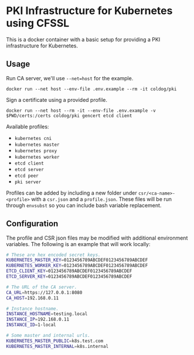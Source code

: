 # PKI Infrastructure for Kubernetes using CFSSL

This is a docker container with a basic setup for providing a PKI infrastructure for Kubernetes.

## Usage

Run CA server, we'll use `--net=host` for the example.

```
docker run --net host --env-file .env.example --rm -it coldog/pki
```

Sign a certificate using a provided profile.

```
docker run --net host --rm -it --env-file .env.example -v $PWD/certs:/certs coldog/pki gencert etcd client
```

Available profiles:

- `kubernetes cni`
- `kubernetes master`
- `kubernetes proxy`
- `kubernetes worker`
- `etcd client`
- `etcd server`
- `etcd peer`
- `pki server`

Profiles can be added by including a new folder under `csr/<ca-name>-<profile>` with a `csr.json` and a `profile.json`. These files will be run through `envsubst` so you can include bash variable replacement.

## Configuration

The profile and CSR json files may be modified with additional environment variables. The following is an example that will work locally:

```bash
# These are hex encoded secret keys.
KUBERNETES_MASTER_KEY=0123456789ABCDEF0123456789ABCDEF
KUBERNETES_WORKER_KEY=0123456789ABCDEF0123456789ABCDEF
ETCD_CLIENT_KEY=0123456789ABCDEF0123456789ABCDEF
ETCD_SERVER_KEY=0123456789ABCDEF0123456789ABCDEF

# The URL of the CA server.
CA_URL=https://127.0.0.1:8080
CA_HOST=192.168.0.11

# Instance hostname.
INSTANCE_HOSTNAME=testing.local
INSTANCE_IP=192.168.0.11
INSTANCE_ID=1-local

# Some master and internal urls.
KUBERNETES_MASTER_PUBLIC=k8s.test.com
KUBERNETES_MASTER_INTERNAL=k8s.internal
```
